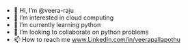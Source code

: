 - 👋 Hi, I’m @veera-raju
- 👀 I’m interested in cloud computing 
- 🌱 I’m currently learning python 
- 💞️ I’m looking to collaborate on python problems 
- 📫 How to reach me www.LinkedIn.com/in/veerapallapothu

<!---
veera-raju/veera-raju is a ✨ special ✨ repository because its `README.md` (this file) appears on your GitHub profile.
You can click the Preview link to take a look at your changes.
--->

